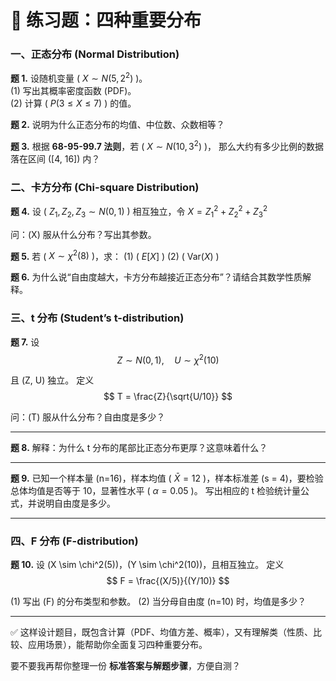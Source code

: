 
# 📘 练习题：四种重要分布

### **一、正态分布 (Normal Distribution)**

**题 1.**
设随机变量 ( $X \sim N(5, 2^2)$ )。  
(1) 写出其概率密度函数 (PDF)。  
(2) 计算 ( $P(3 \leq X \leq 7)$ ) 的值。  



**题 2.**
说明为什么正态分布的均值、中位数、众数相等？



**题 3.**
根据 **68-95-99.7 法则**，若 ( $X \sim N(10, 3^2)$ )，
那么大约有多少比例的数据落在区间 ([4, 16]) 内？



### **二、卡方分布 (Chi-square Distribution)**

**题 4.**
设 ( $Z_1, Z_2, Z_3 \sim N(0,1)$ ) 相互独立，令
$X = Z_1^2 + Z_2^2 + Z_3^2$

问：(X) 服从什么分布？写出其参数。



**题 5.**
若 ( $X \sim \chi^2(8)$ )，求：
(1) ( $E[X]$ )
(2) ( $\mathrm{Var}(X)$ )



**题 6.**
为什么说“自由度越大，卡方分布越接近正态分布”？请结合其数学性质解释。



### **三、t 分布 (Student’s t-distribution)**

**题 7.**
设
$$
Z \sim N(0,1), \quad U \sim \chi^2(10)
$$

且 (Z, U) 独立。
定义
$$
T = \frac{Z}{\sqrt{U/10}}
$$

问：(T) 服从什么分布？自由度是多少？

---

**题 8.**
解释：为什么 t 分布的尾部比正态分布更厚？这意味着什么？

---

**题 9.**
已知一个样本量 (n=16)，样本均值 ( $\bar{X} = 12$ )，样本标准差 (s = 4)，要检验总体均值是否等于 10，显著性水平 ( $\alpha=0.05$ )。
写出相应的 t 检验统计量公式，并说明自由度是多少。

---

### **四、F 分布 (F-distribution)**

**题 10.**
设 (X \sim \chi^2(5))，(Y \sim \chi^2(10))，且相互独立。
定义
$$
F = \frac{(X/5)}{(Y/10)}
$$

(1) 写出 (F) 的分布类型和参数。
(2) 当分母自由度 (n=10) 时，均值是多少？

---

✅ 这样设计题目，既包含计算（PDF、均值方差、概率），又有理解类（性质、比较、应用场景），能帮助你全面复习四种重要分布。

要不要我再帮你整理一份 **标准答案与解题步骤**，方便自测？
